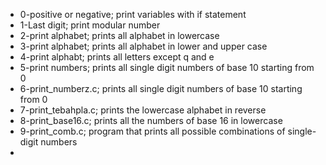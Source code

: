 - 0-positive or negative; print variables with if statement
- 1-Last digit; print modular number
- 2-print alphabet; prints all alphabet in lowercase
- 3-print alphabet; prints all alphabet in lower and upper case
- 4-print alphabt; prints all letters except q and e
- 5-print numbers;  prints all single digit numbers of base 10 starting from 0
-  6-print_numberz.c; prints all single digit numbers of base 10 starting from 0
- 7-print_tebahpla.c; prints the lowercase alphabet in reverse
- 8-print_base16.c; prints all the numbers of base 16 in lowercase
- 9-print_comb.c; program that prints all possible combinations of single-digit numbers
- 
